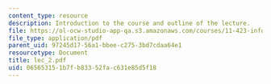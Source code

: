```yaml
---
content_type: resource
description: Introduction to the course and outline of the lecture.
file: https://ol-ocw-studio-app-qa.s3.amazonaws.com/courses/11-423-information-and-communication-technologies-in-community-development-spring-2004/065653151b7fb83352fac631e85d5f18_lec_2.pdf
file_type: application/pdf
parent_uid: 97245d17-56a1-bbee-c275-3bd7cdaa64e1
resourcetype: Document
title: lec_2.pdf
uid: 06565315-1b7f-b833-52fa-c631e85d5f18
---
```

